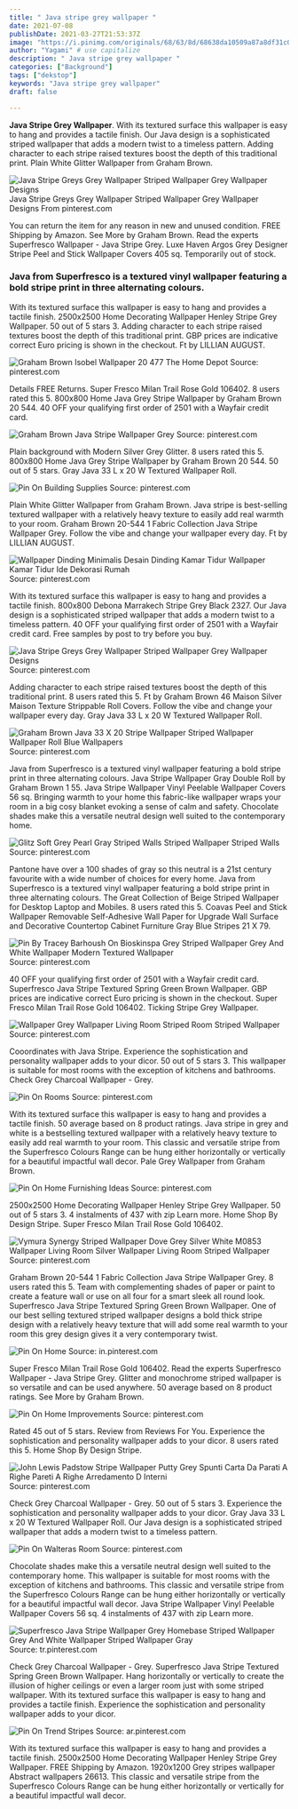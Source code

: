 ```yaml
---
title: " Java stripe grey wallpaper "
date: 2021-07-08
publishDate: 2021-03-27T21:53:37Z
image: "https://i.pinimg.com/originals/68/63/8d/68638da10509a87a8df31c002034e6ca.jpg"
author: "Yagami" # use capitalize
description: " Java stripe grey wallpaper "
categories: ["Background"]
tags: ["dekstop"]
keywords: "Java stripe grey wallpaper"
draft: false

---
```



**Java Stripe Grey Wallpaper**. With its textured surface this wallpaper is easy to hang and provides a tactile finish. Our Java design is a sophisticated striped wallpaper that adds a modern twist to a timeless pattern. Adding character to each stripe raised textures boost the depth of this traditional print. Plain White Glitter Wallpaper from Graham Brown.

![Java Stripe Greys Grey Wallpaper Striped Wallpaper Grey Wallpaper Designs](https://i.pinimg.com/originals/27/16/2a/27162afcaad91345021969c484bce542.jpg "Java Stripe Greys Grey Wallpaper Striped Wallpaper Grey Wallpaper Designs")
Java Stripe Greys Grey Wallpaper Striped Wallpaper Grey Wallpaper Designs From pinterest.com


You can return the item for any reason in new and unused condition. FREE Shipping by Amazon. See More by Graham Brown. Read the experts Superfresco Wallpaper - Java Stripe Grey. Luxe Haven Argos Grey Designer Stripe Peel and Stick Wallpaper Covers 405 sq. Temporarily out of stock.

### Java from Superfresco is a textured vinyl wallpaper featuring a bold stripe print in three alternating colours.

With its textured surface this wallpaper is easy to hang and provides a tactile finish. 2500x2500 Home Decorating Wallpaper Henley Stripe Grey Wallpaper. 50 out of 5 stars 3. Adding character to each stripe raised textures boost the depth of this traditional print. GBP prices are indicative correct Euro pricing is shown in the checkout. Ft by LILLIAN AUGUST.


![Graham Brown Isobel Wallpaper 20 477 The Home Depot](https://i.pinimg.com/564x/37/3a/88/373a88aea28b2757d5dcca88995c74c3--striped-wallpaper-silver-wallpaper.jpg "Graham Brown Isobel Wallpaper 20 477 The Home Depot")
Source: pinterest.com

Details FREE Returns. Super Fresco Milan Trail Rose Gold 106402. 8 users rated this 5. 800x800 Home Java Grey Stripe Wallpaper by Graham Brown 20 544. 40 OFF your qualifying first order of 2501 with a Wayfair credit card.

![Graham Brown Java Stripe Wallpaper Grey](https://i.pinimg.com/originals/6c/2c/4e/6c2c4e9ca0725ae75fe3a15c35fe4579.jpg "Graham Brown Java Stripe Wallpaper Grey")
Source: pinterest.com

Plain background with Modern Silver Grey Glitter. 8 users rated this 5. 800x800 Home Java Grey Stripe Wallpaper by Graham Brown 20 544. 50 out of 5 stars. Gray Java 33 L x 20 W Textured Wallpaper Roll.

![Pin On Building Supplies](https://i.pinimg.com/originals/18/a8/a2/18a8a26639d652be4215c1e6b1bcd54c.jpg "Pin On Building Supplies")
Source: pinterest.com

Plain White Glitter Wallpaper from Graham Brown. Java stripe is best-selling textured wallpaper with a relatively heavy texture to easily add real warmth to your room. Graham Brown 20-544 1 Fabric Collection Java Stripe Wallpaper Grey. Follow the vibe and change your wallpaper every day. Ft by LILLIAN AUGUST.

![Wallpaper Dinding Minimalis Desain Dinding Kamar Tidur Wallpaper Kamar Tidur Ide Dekorasi Rumah](https://i.pinimg.com/originals/1d/ff/a8/1dffa847d71acbf7d9e3ca73112d9236.jpg "Wallpaper Dinding Minimalis Desain Dinding Kamar Tidur Wallpaper Kamar Tidur Ide Dekorasi Rumah")
Source: pinterest.com

With its textured surface this wallpaper is easy to hang and provides a tactile finish. 800x800 Debona Marrakech Stripe Grey Black 2327. Our Java design is a sophisticated striped wallpaper that adds a modern twist to a timeless pattern. 40 OFF your qualifying first order of 2501 with a Wayfair credit card. Free samples by post to try before you buy.

![Java Stripe Greys Grey Wallpaper Striped Wallpaper Grey Wallpaper Designs](https://i.pinimg.com/originals/27/16/2a/27162afcaad91345021969c484bce542.jpg "Java Stripe Greys Grey Wallpaper Striped Wallpaper Grey Wallpaper Designs")
Source: pinterest.com

Adding character to each stripe raised textures boost the depth of this traditional print. 8 users rated this 5. Ft by Graham Brown 46 Maison Silver Maison Texture Strippable Roll Covers. Follow the vibe and change your wallpaper every day. Gray Java 33 L x 20 W Textured Wallpaper Roll.

![Graham Brown Java 33 X 20 Stripe Wallpaper Striped Wallpaper Wallpaper Roll Blue Wallpapers](https://i.pinimg.com/originals/af/4f/39/af4f39bb9dfe6b018b078ea5d20c1ce7.jpg "Graham Brown Java 33 X 20 Stripe Wallpaper Striped Wallpaper Wallpaper Roll Blue Wallpapers")
Source: pinterest.com

Java from Superfresco is a textured vinyl wallpaper featuring a bold stripe print in three alternating colours. Java Stripe Wallpaper Gray Double Roll by Graham Brown 1 55. Java Stripe Wallpaper Vinyl Peelable Wallpaper Covers 56 sq. Bringing warmth to your home this fabric-like wallpaper wraps your room in a big cosy blanket evoking a sense of calm and safety. Chocolate shades make this a versatile neutral design well suited to the contemporary home.

![Glitz Soft Grey Pearl Gray Striped Walls Striped Wallpaper Striped Walls](https://i.pinimg.com/236x/8b/fc/3b/8bfc3b09b0ecebbab8828497e8560d20--striped-wallpaper-wallpaper-wall.jpg "Glitz Soft Grey Pearl Gray Striped Walls Striped Wallpaper Striped Walls")
Source: pinterest.com

Pantone have over a 100 shades of gray so this neutral is a 21st century favourite with a wide number of choices for every home. Java from Superfresco is a textured vinyl wallpaper featuring a bold stripe print in three alternating colours. The Great Collection of Beige Striped Wallpaper for Desktop Laptop and Mobiles. 8 users rated this 5. Coavas Peel and Stick Wallpaper Removable Self-Adhesive Wall Paper for Upgrade Wall Surface and Decorative Countertop Cabinet Furniture Gray Blue Stripes 21 X 79.

![Pin By Tracey Barhoush On Bioskinspa Grey Striped Wallpaper Grey And White Wallpaper Modern Textured Wallpaper](https://i.pinimg.com/564x/e2/00/82/e20082e2a50b07c688b26cc27efae4b7.jpg "Pin By Tracey Barhoush On Bioskinspa Grey Striped Wallpaper Grey And White Wallpaper Modern Textured Wallpaper")
Source: pinterest.com

40 OFF your qualifying first order of 2501 with a Wayfair credit card. Superfresco Java Stripe Textured Spring Green Brown Wallpaper. GBP prices are indicative correct Euro pricing is shown in the checkout. Super Fresco Milan Trail Rose Gold 106402. Ticking Stripe Grey Wallpaper.

![Wallpaper Grey Wallpaper Living Room Striped Room Striped Wallpaper](https://i.pinimg.com/originals/48/98/2c/48982c82a3020dce566701eeb5845ef6.jpg "Wallpaper Grey Wallpaper Living Room Striped Room Striped Wallpaper")
Source: pinterest.com

Cooordinates with Java Stripe. Experience the sophistication and personality wallpaper adds to your dicor. 50 out of 5 stars 3. This wallpaper is suitable for most rooms with the exception of kitchens and bathrooms. Check Grey Charcoal Wallpaper - Grey.

![Pin On Rooms](https://i.pinimg.com/originals/59/80/bb/5980bb7f9f00be07fcbe8f0e518d9eab.jpg "Pin On Rooms")
Source: pinterest.com

With its textured surface this wallpaper is easy to hang and provides a tactile finish. 50 average based on 8 product ratings. Java stripe in grey and white is a bestselling textured wallpaper with a relatively heavy texture to easily add real warmth to your room. This classic and versatile stripe from the Superfresco Colours Range can be hung either horizontally or vertically for a beautiful impactful wall decor. Pale Grey Wallpaper from Graham Brown.

![Pin On Home Furnishing Ideas](https://i.pinimg.com/originals/35/28/db/3528db40772ead20bf934ff1b1c2b717.jpg "Pin On Home Furnishing Ideas")
Source: pinterest.com

2500x2500 Home Decorating Wallpaper Henley Stripe Grey Wallpaper. 50 out of 5 stars 3. 4 instalments of 437 with zip Learn more. Home Shop By Design Stripe. Super Fresco Milan Trail Rose Gold 106402.

![Vymura Synergy Striped Wallpaper Dove Grey Silver White M0853 Wallpaper Living Room Silver Wallpaper Living Room Striped Wallpaper](https://i.pinimg.com/originals/0c/cb/a8/0ccba834e97d8b4c5aa6bfc2408a1297.jpg "Vymura Synergy Striped Wallpaper Dove Grey Silver White M0853 Wallpaper Living Room Silver Wallpaper Living Room Striped Wallpaper")
Source: pinterest.com

Graham Brown 20-544 1 Fabric Collection Java Stripe Wallpaper Grey. 8 users rated this 5. Team with complementing shades of paper or paint to create a feature wall or use on all four for a smart sleek all round look. Superfresco Java Stripe Textured Spring Green Brown Wallpaper. One of our best selling textured striped wallpaper designs a bold thick stripe design with a relatively heavy texture that will add some real warmth to your room this grey design gives it a very contemporary twist.

![Pin On Home](https://i.pinimg.com/474x/c0/39/d7/c039d745b0629d521b63663a09c19511.jpg "Pin On Home")
Source: in.pinterest.com

Super Fresco Milan Trail Rose Gold 106402. Read the experts Superfresco Wallpaper - Java Stripe Grey. Glitter and monochrome striped wallpaper is so versatile and can be used anywhere. 50 average based on 8 product ratings. See More by Graham Brown.

![Pin On Home Improvements](https://i.pinimg.com/474x/00/6f/bf/006fbfe83b62be1f888835775e2bddc9--designer-wallpaper-wallpaper-designs.jpg "Pin On Home Improvements")
Source: pinterest.com

Rated 45 out of 5 stars. Review from Reviews For You. Experience the sophistication and personality wallpaper adds to your dicor. 8 users rated this 5. Home Shop By Design Stripe.

![John Lewis Padstow Stripe Wallpaper Putty Grey Spunti Carta Da Parati A Righe Pareti A Righe Arredamento D Interni](https://i.pinimg.com/originals/57/e1/fd/57e1fd3ead01ba3f3fa50d2267190236.jpg "John Lewis Padstow Stripe Wallpaper Putty Grey Spunti Carta Da Parati A Righe Pareti A Righe Arredamento D Interni")
Source: pinterest.com

Check Grey Charcoal Wallpaper - Grey. 50 out of 5 stars 3. Experience the sophistication and personality wallpaper adds to your dicor. Gray Java 33 L x 20 W Textured Wallpaper Roll. Our Java design is a sophisticated striped wallpaper that adds a modern twist to a timeless pattern.

![Pin On Walteras Room](https://i.pinimg.com/originals/f6/fd/fa/f6fdfabc3e80f268212bf1666e8b3651.jpg "Pin On Walteras Room")
Source: pinterest.com

Chocolate shades make this a versatile neutral design well suited to the contemporary home. This wallpaper is suitable for most rooms with the exception of kitchens and bathrooms. This classic and versatile stripe from the Superfresco Colours Range can be hung either horizontally or vertically for a beautiful impactful wall decor. Java Stripe Wallpaper Vinyl Peelable Wallpaper Covers 56 sq. 4 instalments of 437 with zip Learn more.

![Superfresco Java Stripe Wallpaper Grey Homebase Striped Wallpaper Grey And White Wallpaper Striped Wallpaper Gray](https://i.pinimg.com/originals/fb/f2/cc/fbf2cc679c04a3b2296b5fcbf109cbf0.jpg "Superfresco Java Stripe Wallpaper Grey Homebase Striped Wallpaper Grey And White Wallpaper Striped Wallpaper Gray")
Source: tr.pinterest.com

Check Grey Charcoal Wallpaper - Grey. Superfresco Java Stripe Textured Spring Green Brown Wallpaper. Hang horizontally or vertically to create the illusion of higher ceilings or even a larger room just with some striped wallpaper. With its textured surface this wallpaper is easy to hang and provides a tactile finish. Experience the sophistication and personality wallpaper adds to your dicor.

![Pin On Trend Stripes](https://i.pinimg.com/originals/68/63/8d/68638da10509a87a8df31c002034e6ca.jpg "Pin On Trend Stripes")
Source: ar.pinterest.com

With its textured surface this wallpaper is easy to hang and provides a tactile finish. 2500x2500 Home Decorating Wallpaper Henley Stripe Grey Wallpaper. FREE Shipping by Amazon. 1920x1200 Grey stripes wallpaper Abstract wallpapers 26613. This classic and versatile stripe from the Superfresco Colours Range can be hung either horizontally or vertically for a beautiful impactful wall decor.

